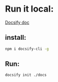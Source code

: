 # Run it local:

[Docsify doc](https://docsify.js.org/#/quickstart)

## install:

```bash
npm i docsify-cli -g
```
## Run:

```bash
docsify init ./docs
```